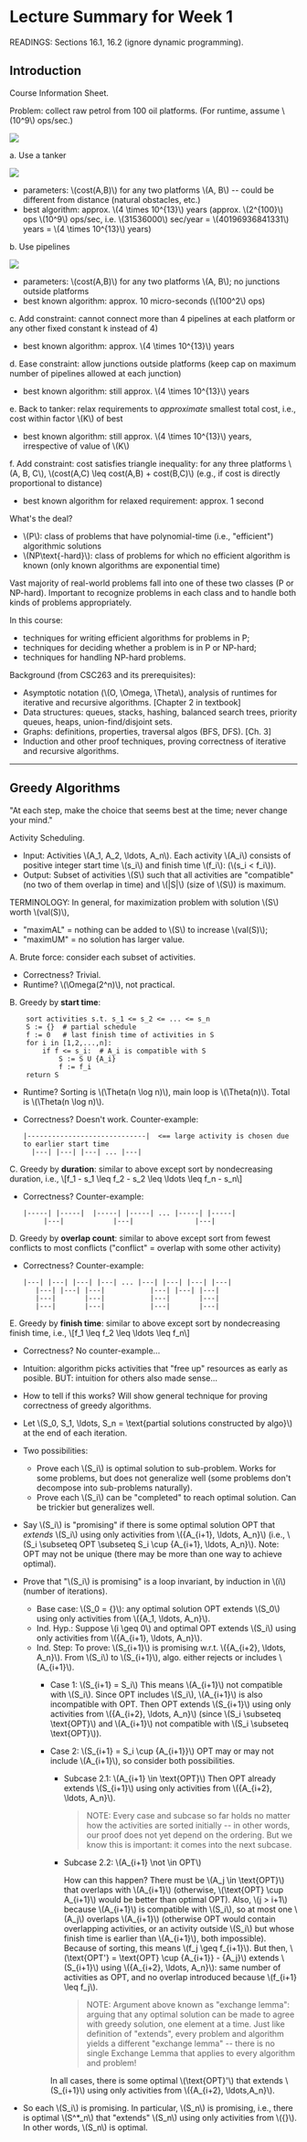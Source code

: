 Lecture Summary for Week 1
===================================

READINGS: Sections 16.1, 16.2 (ignore dynamic programming).

Introduction
------------

Course Information Sheet.

Problem: collect raw petrol from 100 oil platforms.
(For runtime, assume \\(10^9\\) ops/sec.)

![](../images/1a.png)

a. Use a tanker

![](../images/1b.png)

  - parameters: \\(cost(A,B)\\) for any two platforms \\(A, B\\) -- could be different from distance (natural obstacles, etc.)
  - best algorithm: approx. \\(4 \times 10^{13}\\) years (approx. \\(2^{100}\\) ops \\(10^9\\) ops/sec, i.e. \\(31536000\\) sec/year = \\(40196936841331\\) years = \\(4 \times 10^{13}\\) years)

b. Use pipelines

![](../images/1c.png)

  - parameters: \\(cost(A,B)\\) for any two platforms \\(A, B\\); no junctions outside platforms
  - best known algorithm: approx. 10 micro-seconds (\\(100^2\\) ops)

c. Add constraint: cannot connect more than 4 pipelines at each platform or any other fixed constant k instead of 4)

  - best known algorithm: approx. \\(4 \times 10^{13}\\) years

d. Ease constraint: allow junctions outside platforms (keep cap on maximum number of pipelines allowed at each junction)
  
  - best known algorithm: still approx. \\(4 \times 10^{13}\\) years

e. Back to tanker: relax requirements to _approximate_ smallest total cost, i.e., cost within factor \\(K\\) of best
  
  - best known algorithm: still approx. \\(4 \times 10^{13}\\) years, irrespective of value of \\(K\\)

f. Add constraint: cost satisfies triangle inequality: for any three platforms \\(A, B, C\\), \\(cost(A,C) \leq cost(A,B) + cost(B,C)\\) (e.g., if cost is directly proportional to distance)
 
  - best known algorithm for relaxed requirement: approx. 1 second

What's the deal?
 
  - \\(P\\): class of problems that have polynomial-time (i.e., "efficient")
    algorithmic solutions
  - \\(NP\text{-hard}\\): class of problems for which no efficient algorithm is known (only known algorithms are exponential time)

Vast majority of real-world problems fall into one of these two classes (P
or NP-hard). Important to recognize problems in each class and to handle
both kinds of problems appropriately.

In this course:
  
  - techniques for writing efficient algorithms for problems in P;
  - techniques for deciding whether a problem is in P or NP-hard;
  - techniques for handling NP-hard problems.

Background (from CSC263 and its prerequisites):
  
  - Asymptotic notation (\\(O, \Omega, \Theta\\), analysis of runtimes for
    iterative and recursive algorithms. [Chapter 2 in textbook]
  - Data structures: queues, stacks, hashing, balanced search trees,
    priority queues, heaps, union-find/disjoint sets.
  - Graphs: definitions, properties, traversal algos (BFS, DFS). [Ch. 3]
  - Induction and other proof techniques, proving correctness of iterative
    and recursive algorithms.

-----------------

Greedy Algorithms
-----------------

"At each step, make the choice that seems best at the time; never change
your mind."

Activity Scheduling.

  - Input: Activities \\(A_1, A_2, \ldots, A_n\\). Each activity \\(A_i\\) consists of positive integer start time \\(s_i\\) and finish time \\(f_i\\): (\\(s_i < f_i\\)).
  - Output: Subset of activities \\(S\\) such that all activities are "compatible" (no two of them overlap in time) and \\(|S|\\) (size of \\(S\\)) is maximum.

TERMINOLOGY: In general, for maximization problem with solution \\(S\\) worth \\(val(S)\\),
  
  - "maximAL" = nothing can be added to \\(S\\) to increase \\(val(S)\\);
  - "maximUM" = no solution has larger value.

A. Brute force: consider each subset of activities.
  - Correctness? Trivial.
  - Runtime? \\(\Omega(2^n)\\), not practical.

B. Greedy by **start time**:
  
        sort activities s.t. s_1 <= s_2 <= ... <= s_n
        S := {}  # partial schedule
        f := 0   # last finish time of activities in S
        for i in [1,2,...,n]:
            if f <= s_i:  # A_i is compatible with S
                S := S U {A_i}
                f := f_i
        return S

  - Runtime? Sorting is \\(\Theta(n \log n)\\), main loop is \\(\Theta(n)\\). Total is \\(\Theta(n \log n)\\).
  - Correctness? Doesn't work. Counter-example:

        |-----------------------------|  <== large activity is chosen due to earlier start time
          |---| |---| |---| ... |---|

 C. Greedy by **duration**: similar to above except sort by nondecreasing duration, i.e.,
    \\[f_1 - s_1 \leq f_2 - s_2 \leq \ldots \leq f_n - s_n\\]
    
  - Correctness? Counter-example:
        
        |-----| |-----|  |-----| |-----| ... |-----| |-----|
             |---|            |---|               |---|

 D. Greedy by **overlap count**: similar to above except sort from fewest conflicts to most conflicts ("conflict" = overlap with some other activity)
    
  - Correctness? Counter-example:
     
        |---| |---| |---| |---| ... |---| |---| |---| |---|
           |---| |---| |---|           |---| |---| |---|
           |---|       |---|           |---|       |---|
           |---|       |---|           |---|       |---|

 E. Greedy by **finish time**: similar to above except sort by nondecreasing finish time, i.e.,
    \\[f_1 \leq f_2 \leq \ldots \leq f_n\\]
    
  - Correctness? No counter-example...
  - Intuition: algorithm picks activities that "free up" resources as early as posible. BUT: intuition for others also made sense...
  - How to tell if this works? Will show general technique for proving correctness of greedy algorithms.
  - Let \\(S\_0, S\_1, \ldots, S\_n = \text{partial solutions constructed by algo}\\) at the end of each iteration.
  - Two possibilities:
    - Prove each \\(S_i\\) is optimal solution to sub-problem.
      Works for some problems, but does not generalize well (some problems
      don't decompose into sub-problems naturally).
    - Prove each \\(S_i\\) can be "completed" to reach optimal solution.
      Can be trickier but generalizes well.
  - Say \\(S\_i\\) is "promising" if there is some optimal solution OPT that *extends* \\(S\_i\\) using only activities from \\(\{A\_{i+1}, \ldots, A\_n\}\\) (i.e.,
    \\(S\_i \subseteq OPT \subseteq S\_i \cup \{A\_{i+1}, \ldots, A\_n\}\\).
    Note: OPT may not be unique (there may be more than one way to achieve
    optimal).
  - Prove that "\\(S\_i\\) is promising" is a loop invariant, by induction in \\(i\\)
    (number of iterations).
    - Base case: \\(S\_0 = \{\}\\): any optimal solution OPT extends \\(S\_0\\) using only
      activities from \\(\{A\_1, \ldots, A\_n\}\\).
    - Ind. Hyp.: Suppose \\(i \geq 0\\) and optimal OPT extends \\(S\_i\\) using only
      activities from \\(\{A\_{i+1}, \ldots, A\_n\}\\).
    - Ind. Step: To prove: \\(S\_{i+1}\\) is promising w.r.t. \\(\{A\_{i+2}, \ldots, A\_n\}\\).
      From \\(S\_i\\) to \\(S\_{i+1}\\), algo. either rejects or includes \\(A\_{i+1}\\).
      - Case 1:  \\(S\_{i+1} = S\_i\\)
        This means \\(A\_{i+1}\\) not compatible with \\(S\_i\\). Since OPT includes
        \\(S\_i\\), \\(A\_{i+1}\\) is also incompatible with OPT.
        Then OPT extends \\(S\_{i+1}\\) using only activities from
        \\(\{A\_{i+2}, \ldots, A\_n\}\\) (since \\(S\_i \subseteq \text{OPT}\\) and \\(A\_{i+1}\\) not compatible with \\(S\_i \subseteq \text{OPT}\\)).
      - Case 2:  \\(S\_{i+1} = S\_i \cup \{A\_{i+1}\}\\)
        OPT may or may not include \\(A\_{i+1}\\), so consider both
        possibilities.
        - Subcase 2.1:  \\(A\_{i+1} \in \text{OPT}\\)
          Then OPT already extends \\(S\_{i+1}\\) using only activities from
          \\(\{A\_{i+2}, \ldots, A\_n\}\\).

          > NOTE: Every case and subcase so far holds no matter how the activities are sorted initially -- in other words, our proof does not yet depend on the ordering. But we know this is important: it comes into the next subcase.

        - Subcase 2.2:  \\(A_{i+1} \not \in OPT\\)
          
          How can this happen? There must be \\(A\_j \in \text{OPT}\\) that overlaps with \\(A\_{i+1}\\) (otherwise, \\(\text{OPT} \cup A\_{i+1}\\) would be better than optimal OPT). Also, \\(j > i+1\\) because \\(A\_{i+1}\\) is compatible with \\(S\_i\\), so at most one \\(A\_j\\) overlaps \\(A\_{i+1}\\) (otherwise OPT would contain overlapping activities, or an activity outside \\(S\_i\\) but whose finish time is earlier than \\(A\_{i+1}\\), both impossible). Because of sorting, this means \\(f\_j \geq f\_{i+1}\\). But then, \\(\text{OPT'} = \text{OPT} \cup \{A\_{i+1}\} - \{A\_j\}\\) extends \\(S\_{i+1}\\) using \\(\{A\_{i+2}, \ldots, A\_n\}\\): same number of activities as OPT, and no overlap introduced because \\(f\_{i+1} \leq f\_j\\).

          > NOTE: Argument above known as "exchange lemma": arguing that any optimal solution can be made to agree with greedy solution, one element at a time. Just like definition of "extends", every problem and algorithm yields a different "exchange lemma" -- there is no single Exchange Lemma that applies to every algorithm and problem!

        In all cases, there is some optimal \\(\text{OPT}'\\) that extends \\(S\_{i+1}\\) using only activities from \\({A\_{i+2}, \ldots,A\_n}\\).

  - So each \\(S\_i\\) is promising. In particular, \\(S\_n\\) is promising, i.e., there is optimal \\(S^*\_n\\) that "extends" \\(S\_n\\) using only activities from \\(\{\}\\). In other words, \\(S\_n\\) is optimal.
